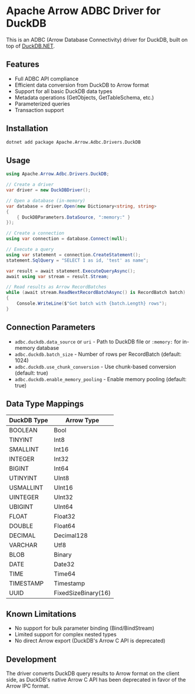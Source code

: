 # Apache Arrow ADBC Driver for DuckDB

This is an ADBC (Arrow Database Connectivity) driver for DuckDB, built on top of [DuckDB.NET](https://github.com/Giorgi/DuckDB.NET).

## Features

- Full ADBC API compliance
- Efficient data conversion from DuckDB to Arrow format
- Support for all basic DuckDB data types
- Metadata operations (GetObjects, GetTableSchema, etc.)
- Parameterized queries
- Transaction support

## Installation

```bash
dotnet add package Apache.Arrow.Adbc.Drivers.DuckDB
```

## Usage

```csharp
using Apache.Arrow.Adbc.Drivers.DuckDB;

// Create a driver
var driver = new DuckDBDriver();

// Open a database (in-memory)
var database = driver.Open(new Dictionary<string, string>
{
    { DuckDBParameters.DataSource, ":memory:" }
});

// Create a connection
using var connection = database.Connect(null);

// Execute a query
using var statement = connection.CreateStatement();
statement.SqlQuery = "SELECT 1 as id, 'test' as name";

var result = await statement.ExecuteQueryAsync();
await using var stream = result.Stream;

// Read results as Arrow RecordBatches
while (await stream.ReadNextRecordBatchAsync() is RecordBatch batch)
{
    Console.WriteLine($"Got batch with {batch.Length} rows");
}
```

## Connection Parameters

- `adbc.duckdb.data_source` or `uri` - Path to DuckDB file or `:memory:` for in-memory database
- `adbc.duckdb.batch_size` - Number of rows per RecordBatch (default: 1024)
- `adbc.duckdb.use_chunk_conversion` - Use chunk-based conversion (default: true)
- `adbc.duckdb.enable_memory_pooling` - Enable memory pooling (default: true)

## Data Type Mappings

| DuckDB Type | Arrow Type |
|-------------|------------|
| BOOLEAN | Bool |
| TINYINT | Int8 |
| SMALLINT | Int16 |
| INTEGER | Int32 |
| BIGINT | Int64 |
| UTINYINT | UInt8 |
| USMALLINT | UInt16 |
| UINTEGER | UInt32 |
| UBIGINT | UInt64 |
| FLOAT | Float32 |
| DOUBLE | Float64 |
| DECIMAL | Decimal128 |
| VARCHAR | Utf8 |
| BLOB | Binary |
| DATE | Date32 |
| TIME | Time64 |
| TIMESTAMP | Timestamp |
| UUID | FixedSizeBinary(16) |

## Known Limitations

- No support for bulk parameter binding (Bind/BindStream)
- Limited support for complex nested types
- No direct Arrow export (DuckDB's Arrow C API is deprecated)

## Development

The driver converts DuckDB query results to Arrow format on the client side, as DuckDB's native Arrow C API has been deprecated in favor of the Arrow IPC format.